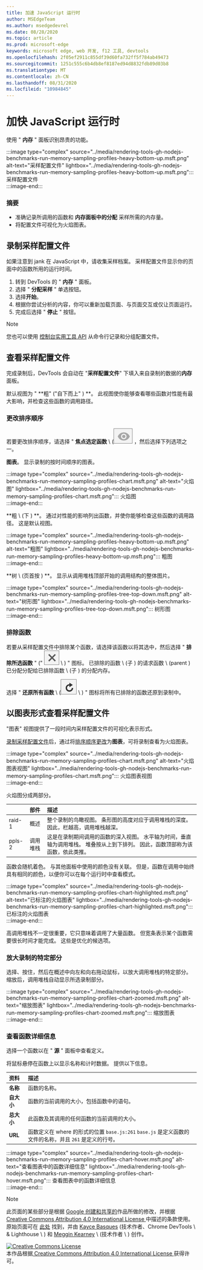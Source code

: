 ```yaml
---
title: 加速 JavaScript 运行时
author: MSEdgeTeam
ms.author: msedgedevrel
ms.date: 08/28/2020
ms.topic: article
ms.prod: microsoft-edge
keywords: microsoft edge, web 开发, f12 工具, devtools
ms.openlocfilehash: 2f05ef2911c855df39d60fa732ff5f784ab49473
ms.sourcegitcommit: 1251c555c6b4db8ef8187ed94d8832fdb89d03b8
ms.translationtype: MT
ms.contentlocale: zh-CN
ms.lasthandoff: 08/31/2020
ms.locfileid: "10984845"
---
```

<!-- Copyright Kayce Basques and Meggin Kearney

   Licensed under the Apache License, Version 2.0 (the "License");
   you may not use this file except in compliance with the License.
   You may obtain a copy of the License at

       https://www.apache.org/licenses/LICENSE-2.0

   Unless required by applicable law or agreed to in writing, software
   distributed under the License is distributed on an "AS IS" BASIS,
   WITHOUT WARRANTIES OR CONDITIONS OF ANY KIND, either express or implied.
   See the License for the specific language governing permissions and
   limitations under the License. -->





# 加快 JavaScript 运行时   




使用 " **内存** " 面板识别昂贵的功能。  

:::image type="complex" source="../media/rendering-tools-gh-nodejs-benchmarks-run-memory-sampling-profiles-heavy-bottom-up.msft.png" alt-text="采样配置文件" lightbox="../media/rendering-tools-gh-nodejs-benchmarks-run-memory-sampling-profiles-heavy-bottom-up.msft.png":::
   采样配置文件  
:::image-end:::  

### 摘要  

*   准确记录所调用的函数和 **内存面板中的分配** 采样所需的内存量。  
*   将配置文件可视化为火焰图表。  
    
## 录制采样配置文件  

如果注意到 jank 在 JavaScript 中，请收集采样档案。  采样配置文件显示你的页面中的函数所用的运行时间。  

1.  转到 DevTools 的 " **内存** " 面板。  
1.  选择 " **分配采样** " 单选按钮。  
1.  选择**开始**。  
1.  根据你尝试分析的内容，你可以重新加载页面、与页面交互或仅让页面运行。  
1.  完成后选择 " **停止** " 按钮。  
    
> [!NOTE]
> 您也可以使用 [控制台实用工具 API][DevtoolsConsoleUtilities] 从命令行记录和分组配置文件。  

## 查看采样配置文件  

完成录制后，DevTools 会自动在 "**采样配置文件**" 下填入来自录制的数据的**内存**面板。  

默认视图为 " **粗" ("自下而上" ) **。  此视图使你能够查看哪些函数对性能有最大影响，并检查这些函数的调用路径。  

### 更改排序顺序   

若要更改排序顺序，请选择 " **焦点选定函数** \ (![ 焦点选定函数 \ ) 图标" 旁边的下拉菜单 ][ImageFocusIcon] ，然后选择下列选项之一。

**图表**。  显示录制的按时间顺序的图表。  

:::image type="complex" source="../media/rendering-tools-gh-nodejs-benchmarks-run-memory-sampling-profiles-chart.msft.png" alt-text="火焰图" lightbox="../media/rendering-tools-gh-nodejs-benchmarks-run-memory-sampling-profiles-chart.msft.png":::
   火焰图  
:::image-end:::  

**粗 \ (下 ) **。  通过对性能的影响列出函数，并使你能够检查这些函数的调用路径。  这是默认视图。  

:::image type="complex" source="../media/rendering-tools-gh-nodejs-benchmarks-run-memory-sampling-profiles-heavy-bottom-up.msft.png" alt-text="粗图" lightbox="../media/rendering-tools-gh-nodejs-benchmarks-run-memory-sampling-profiles-heavy-bottom-up.msft.png":::
   粗图  
:::image-end:::  

**树 \ (页首按 ) **。  显示从调用堆栈顶部开始的调用结构的整体图片。  

:::image type="complex" source="../media/rendering-tools-gh-nodejs-benchmarks-run-memory-sampling-profiles-tree-top-down.msft.png" alt-text="树形图" lightbox="../media/rendering-tools-gh-nodejs-benchmarks-run-memory-sampling-profiles-tree-top-down.msft.png":::
   树形图  
:::image-end:::  

### 排除函数   

若要从采样配置文件中排除某个函数，请选择该函数以将其选中，然后选择 " **排除所选函数** \" (" ![ 排除所选函数 ][ImageExcludeIcon] \ ) " 图标。  已排除的函数 \ (子 ) 的请求函数 \ (parent ) 已分配分配给已排除函数 \ (子 ) 的分配内存。  

选择 " **还原所有函数** \ (![ 还原所有函数 ][ImageRestoreIcon] \ ) " 图标将所有已排除的函数还原到录制中。  

## 以图表形式查看采样配置文件   

"图表" 视图提供了一段时间内采样配置文件的可视化表示形式。  

[录制采样配置文件](#record-a-sampling-profile)后，通过将[排序顺序更改](#change-sort-order)为**图表**，可将录制查看为火焰图表。  

:::image type="complex" source="../media/rendering-tools-gh-nodejs-benchmarks-run-memory-sampling-profiles-chart.msft.png" alt-text="火焰图表视图" lightbox="../media/rendering-tools-gh-nodejs-benchmarks-run-memory-sampling-profiles-chart.msft.png":::
   火焰图表视图  
:::image-end:::  

火焰图分成两部分。  

| | 部件 | 描述 |  
| --- |:--- |:--- |  
| raid-1 | 概述 | 整个录制的鸟瞰视图。  条形图的高度对应于调用堆栈的深度。  因此，栏越高，调用堆栈越深。  |  
| ppls-2 | 调用堆栈 | 这是在录制期间调用的函数的深入视图。  水平轴为时间，垂直轴为调用堆栈。  堆叠按从上到下排列。  因此，函数顶部称为该函数，依此类推。  |  

函数会随机着色。  与其他面板中使用的颜色没有关联。  但是，函数在调用中始终具有相同的颜色，以便你可以在每个运行时中查看模式。  

:::image type="complex" source="../media/rendering-tools-gh-nodejs-benchmarks-run-memory-sampling-profiles-chart-highlighted.msft.png" alt-text="已标注的火焰图表" lightbox="../media/rendering-tools-gh-nodejs-benchmarks-run-memory-sampling-profiles-chart-highlighted.msft.png":::
   已标注的火焰图表  
:::image-end:::  

高调用堆栈不一定很重要，它只意味着调用了大量函数。  但宽条表示某个函数需要很长时间才能完成。  这些是优化的候选项。  

### 放大录制的特定部分   

选择、按住，然后在概述中向左和向右拖动鼠标，以放大调用堆栈的特定部分。  缩放后，调用堆栈自动显示所选录制部分。  

:::image type="complex" source="../media/rendering-tools-gh-nodejs-benchmarks-run-memory-sampling-profiles-chart-zoomed.msft.png" alt-text="缩放图表" lightbox="../media/rendering-tools-gh-nodejs-benchmarks-run-memory-sampling-profiles-chart-zoomed.msft.png":::
   缩放图表  
:::image-end:::  

### 查看函数详细信息   

选择一个函数以在 " **源** " 面板中查看定义。  

将鼠标悬停在函数上以显示名称和计时数据。  提供以下信息。  

| 资料 | 描述 |  
|:--- |:--- |  
| **名称** | 函数的名称。  |  
| **自大小** | 函数的当前调用的大小，包括函数中的语句。  |  
| **总大小** | 此函数及其调用的任何函数的当前调用的大小。  |  
| **URL** | 函数定义在 where 的形式的位置 `base.js:261` `base.js` 是定义函数的文件的名称，并且 `261` 是定义的行号。  |  
<!--*   **Aggregated self time**.  Aggregate time for all invocations of the function across the recording, not including functions called by this function.  -->  
<!--*   **Aggregated total time**.  Aggregate total time for all invocations of the function, including functions called by this function.  -->  
<!--*   **Not optimized**.  If the profiler has detected a potential optimization for the function it lists it here.  -->  

:::image type="complex" source="../media/rendering-tools-gh-nodejs-benchmarks-run-memory-sampling-profiles-chart-hover.msft.png" alt-text="查看图表中的函数详细信息" lightbox="../media/rendering-tools-gh-nodejs-benchmarks-run-memory-sampling-profiles-chart-hover.msft.png":::
   查看图表中的函数详细信息  
:::image-end:::  

<!--  
## Feedback   


-->  

<!-- image links -->  

[ImageExcludeIcon]: ../media/exclude-icon.msft.png  
[ImageFocusIcon]: ../media/focus-icon.msft.png  
[ImageRestoreIcon]: ../media/restore-icon.msft.png  

<!-- links -->  

[DevtoolsConsoleUtilities]: ../console/utilities.md "控制台实用工具 API 参考 |Microsoft 文档"  
[DevtoolsConsoleUtilitiesProfile]: ../console/utilities.md#profile "配置文件-控制台实用工具 API 参考 |Microsoft 文档"  
[DevtoolsConsoleUtilitiesProfileEnd]: ../console/utilities.md#profileend "profileEnd-控制台实用工具 API 参考 |Microsoft 文档"  

> [!NOTE]
> 此页面的某些部分是根据 [Google 创建和共享的][GoogleSitePolicies]作品所做的修改，并根据[ Creative Commons Attribution 4.0 International License ][CCA4IL]中描述的条款使用。  
> 原始页面可在 [此处](https://developers.google.com/web/tools/chrome-devtools/rendering-tools/js-execution) 找到，并由 [Kayce Basques][KayceBasques] (技术作者、Chrome DevTools \ & Lighthouse \ ) 和 [Meggin Kearney][MegginKearney] \ (技术作者 \ ) 创作。  

[![Creative Commons License][CCby4Image]][CCA4IL]  
本作品根据[ Creative Commons Attribution 4.0 International License ][CCA4IL]获得许可。  

[CCA4IL]: https://creativecommons.org/licenses/by/4.0  
[CCby4Image]: https://i.creativecommons.org/l/by/4.0/88x31.png  
[GoogleSitePolicies]: https://developers.google.com/terms/site-policies  
[KayceBasques]: https://developers.google.com/web/resources/contributors/kaycebasques  
[MegginKearney]: https://developers.google.com/web/resources/contributors/megginkearney  
